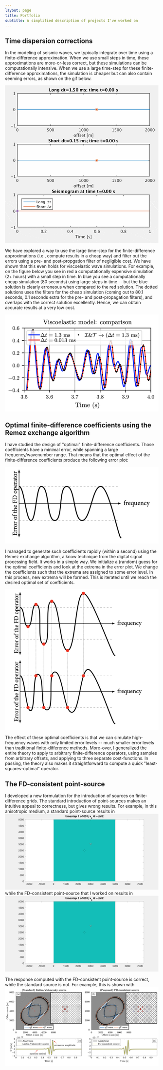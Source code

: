 ```yaml
---
layout: page
title: Portfolio
subtitle: A simplified description of projects I've worked on
---
```


## Time dispersion corrections
In the modeling of seismic waves, we typically integrate over time using a finite-difference approximation. When we use small steps in time, these approximations are more-or-less correct, but these simulations can be computationally intensive. When we use a large time-step for these finite-difference approximations, the simulation is cheaper but can also contain seeming errors, as shown on the gif below.

![timedispersion](/assets/img/time_dispersion.gif)

We have explored a way to use the large time-step for the finite-difference approximations (i.e., compute results in a cheap way) and filter out the errors using a pre- and post-propgation filter of negligible cost. We have shown that this even holds for viscoelastic wave simulations. For example, on the figure below you see in red a computationally expensive simulation (2+ hours) with a small step in time. In blue you see a computationally cheap simulation (80 seconds) using large steps in time -- but the blue solution is clearly erroneous when compared to the red solution. The dotted solutions uses the filters for the cheap simulation (coming out to 80.1 seconds, 0.1 seconds extra for the pre- and post-propagation filters), and overlaps with the correct solution excellently. Hence, we can obtain accurate results at a very low cost.

![viscousexample](/assets/img/timedispersionexample.png)

## Optimal finite-difference coefficients using the Remez exchange algorithm
I have studied the design of "optimal" finite-difference coefficients. Those coefficients have a minimal error, while spanning a large frequency/wavenumber range. That means that the optimal effect of the finite-difference coefficients produce the following error plot:

![optimalFD](/assets/img/error_of_FD_operator.png)

I managed to generate such coefficients rapidly (within a second) using the Remez exchange algorithm, a know technique from the digital signal processing field. It works in a simple way. We initialize a (random) guess for the optimal coefficients and look at the extrema in the error plot. We change the coefficients such that the extrema are assigned to some error level. In this process, new extrema will be formed. This is iterated until we reach the desired optimal set of coefficients.

![optimalFD](/assets/img/error_of_FD_operator_Remez.png)

The effect of these optimal coefficients is that we can simulate high-frequency waves with only limited error levels -- much smaller error levels than traditional finite-difference methods. More-over, I generalized the entire theory to apply to arbitrary finite-difference operators, using samples from arbitrary offsets, and applying to three separate cost-functions. In passing, the theory also makes it straightforward to compute a quick "least-squares-optimal" operator.

## The FD-consistent point-source
I developed a new formulation for the introduction of sources on finite-difference grids. The standard introduction of point-sources makes an intuitive appeal to correctness, but gives wrong results. For example, in this anisotropic medium, a standard point-source results in  
![stdsource](/assets/img/images34o.gif)
while the FD-consistent point-source that I worked on results in
![mysource](/assets/img/images35o.gif)

The response computed with the FD-consistent point-source is correct, while the standard source is not. For example, this is shown with
![mysource](/assets/img/FD-cons-source.png)
